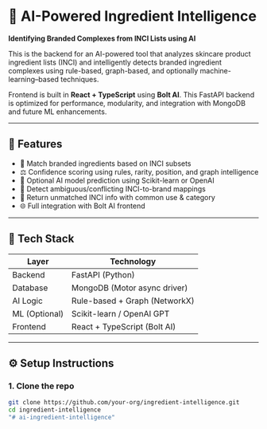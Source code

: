# 🧠 AI-Powered Ingredient Intelligence
**Identifying Branded Complexes from INCI Lists using AI**

This is the backend for an AI-powered tool that analyzes skincare product ingredient lists (INCI) and intelligently detects branded ingredient complexes using rule-based, graph-based, and optionally machine-learning–based techniques.

Frontend is built in **React + TypeScript** using **Bolt AI**. This FastAPI backend is optimized for performance, modularity, and integration with MongoDB and future ML enhancements.

---

## 🚀 Features

- 🔎 Match branded ingredients based on INCI subsets
- ⚖️ Confidence scoring using rules, rarity, position, and graph intelligence
- 🧠 Optional AI model prediction using Scikit-learn or OpenAI
- 🔁 Detect ambiguous/conflicting INCI-to-brand mappings
- 📄 Return unmatched INCI info with common use & category
- 🌐 Full integration with Bolt AI frontend

---

## 🧱 Tech Stack

| Layer         | Technology                     |
|---------------|-------------------------------|
| Backend       | FastAPI (Python)              |
| Database      | MongoDB (Motor async driver)  |
| AI Logic      | Rule-based + Graph (NetworkX) |
| ML (Optional) | Scikit-learn / OpenAI GPT     |
| Frontend      | React + TypeScript (Bolt AI)  |

---

## ⚙️ Setup Instructions

### 1. Clone the repo

```bash
git clone https://github.com/your-org/ingredient-intelligence.git
cd ingredient-intelligence
"# ai-ingredient-intelligence" 
